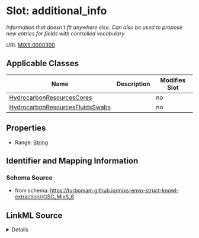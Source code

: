 # Slot: additional_info


_Information that doesn't fit anywhere else. Can also be used to propose new entries for fields with controlled vocabulary_



URI: [MIXS:0000300](https://w3id.org/mixs/0000300)



<!-- no inheritance hierarchy -->




## Applicable Classes

| Name | Description | Modifies Slot |
| --- | --- | --- |
[HydrocarbonResourcesCores](HydrocarbonResourcesCores.md) |  |  no  |
[HydrocarbonResourcesFluidsSwabs](HydrocarbonResourcesFluidsSwabs.md) |  |  no  |







## Properties

* Range: [String](String.md)





## Identifier and Mapping Information







### Schema Source


* from schema: https://turbomam.github.io/mixs-envo-struct-knowl-extraction//GSC_MIxS_6




## LinkML Source

<details>
```yaml
name: additional_info
description: Information that doesn't fit anywhere else. Can also be used to propose
  new entries for fields with controlled vocabulary
title: additional info
notes:
- information
from_schema: https://turbomam.github.io/mixs-envo-struct-knowl-extraction//GSC_MIxS_6
rank: 1000
slot_uri: MIXS:0000300
multivalued: false
alias: additional_info
domain_of:
- HydrocarbonResourcesCores
- HydrocarbonResourcesFluidsSwabs
range: string
required: false
recommended: false

```
</details>